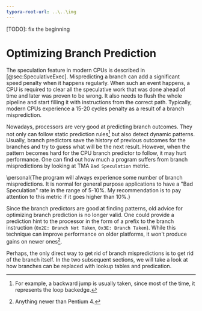 ```yaml
---
typora-root-url: ..\..\img
---
```


[TODO]: fix the beginning

# Optimizing Branch Prediction

The speculation feature in modern CPUs is described in [@sec:SpeculativeExec]. Mispredicting a branch can add a significant speed penalty when it happens regularly. When such an event happens, a CPU is required to clear all the speculative work that was done ahead of time and later was proven to be wrong. It also needs to flush the whole pipeline and start filling it with instructions from the correct path. Typically, modern CPUs experience a 15-20 cycles penalty as a result of a branch misprediction.

Nowadays, processors are very good at predicting branch outcomes. They not only can follow static prediction rules[^1] but also detect dynamic patterns. Usually, branch predictors save the history of previous outcomes for the branches and try to guess what will be the next result. However, when the pattern becomes hard for the CPU branch predictor to follow, it may hurt performance. One can find out how much a program suffers from branch mispredictions by looking at TMA `Bad Speculation` metric.

\personal{The program will always experience some number of branch mispredictions. It is normal for general purpose applications to have a "Bad Speculation" rate in the range of 5-10\%. My recommendation is to pay attention to this metric if it goes higher than 10\%.}

Since the branch predictors are good at finding patterns, old advice for optimizing branch prediction is no longer valid. One could provide a prediction hint to the processor in the form of a prefix to the branch instruction (`0x2E: Branch Not Taken`, `0x3E: Branch Taken`). While this technique can improve performance on older platforms, it won't produce gains on newer ones[^2].

Perhaps, the only direct way to get rid of branch mispredictions is to get rid of the branch itself. In the two subsequent sections, we will take a look at how branches can be replaced with lookup tables and predication.

[^1]: For example, a backward jump is usually taken, since most of the time, it represents the loop backedge.
[^2]: Anything newer than Pentium 4.
